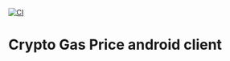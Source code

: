 [![CI](https://github.com/mcatta/crypto-gas-price-android/actions/workflows/ci.yml/badge.svg)](https://github.com/mcatta/crypto-gas-price-android/actions/workflows/ci.yml)
# Crypto Gas Price android client

